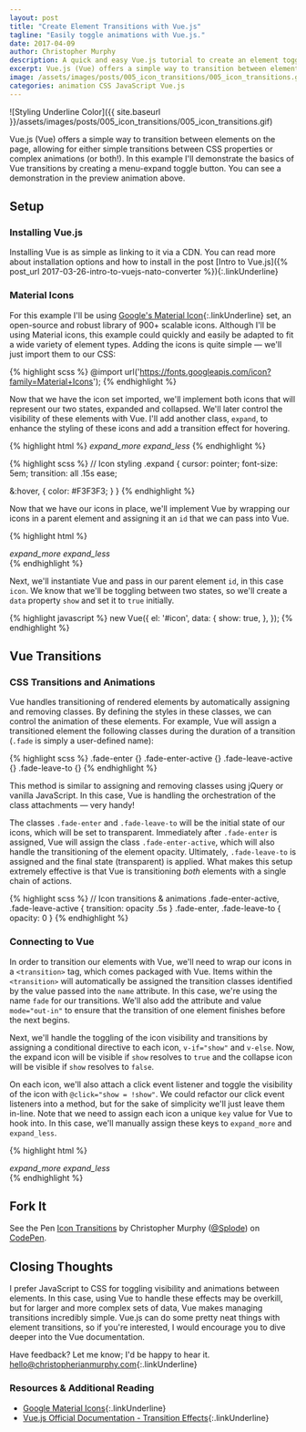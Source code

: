 ```yaml
---
layout: post
title: "Create Element Transitions with Vue.js"
tagline: "Easily toggle animations with Vue.js."
date: 2017-04-09
author: Christopher Murphy
description: A quick and easy Vue.js tutorial to create an element toggle with transition effects.
excerpt: Vue.js (Vue) offers a simple way to transition between elements on the page, allowing for either simple transitions between CSS properties or complex animations (or both!). In this example I'll demonstrate the basics of Vue transitions by creating a menu-expand toggle button. You can see a demonstration in the preview animation above.
image: /assets/images/posts/005_icon_transitions/005_icon_transitions.gif
categories: animation CSS JavaScript Vue.js
---
```


![Styling Underline Color]({{ site.baseurl }}/assets/images/posts/005_icon_transitions/005_icon_transitions.gif)

Vue.js (Vue) offers a simple way to transition between elements on the page, allowing for either simple transitions between CSS properties or complex animations (or both!). In this example I'll demonstrate the basics of Vue transitions by creating a menu-expand toggle button. You can see a demonstration in the preview animation above.

## Setup
### Installing Vue.js
Installing Vue is as simple as linking to it via a CDN. You can read more about installation options and how to install in the post [Intro to Vue.js]({% post_url 2017-03-26-intro-to-vuejs-nato-converter %}){:.linkUnderline}

### Material Icons
For this example I'll be using [Google's Material Icon][1]{:.linkUnderline} set, an open-source and robust library of 900+ scalable icons. Although I'll be using Material icons, this example could quickly and easily be adapted to fit a wide variety of element types. Adding the icons is quite simple — we'll just import them to our CSS:

{% highlight scss %}
@import url('https://fonts.googleapis.com/icon?family=Material+Icons');
{% endhighlight %}

Now that we have the icon set imported, we'll implement both icons that will represent our two states, expanded and collapsed. We'll later control the visibility of these elements with Vue. I'll add another class, `expand`, to enhance the styling of these icons and add a transition effect for hovering.

{% highlight html %}
<i class="material-icons expand">expand_more</i>
<i class="material-icons expand">expand_less</i>
{% endhighlight %}

{% highlight scss %}
// Icon styling
.expand {
  cursor: pointer;
  font-size: 5em;
  transition: all .15s ease;

  &:hover, {
    color: #F3F3F3;
  }
}
{% endhighlight %}

Now that we have our icons in place, we'll implement Vue by wrapping our icons in a parent element and assigning it an `id` that we can pass into Vue.

{% highlight html %}
<div id="icon">
  <i class="material-icons expand">expand_more</i>
  <i class="material-icons expand">expand_less</i>
</div>
{% endhighlight %}

Next, we'll instantiate Vue and pass in our parent element `id`, in this case `icon`. We know that we'll be toggling between two states, so we'll create a `data` property `show` and set it to `true` initially.

{% highlight javascript %}
new Vue({
  el: '#icon',
  data: {
    show: true,
  },
});
{% endhighlight %}

## Vue Transitions
### CSS Transitions and Animations
Vue handles transitioning of rendered elements by automatically assigning and removing classes. By defining the styles in these classes, we can control the animation of these elements. For example, Vue will assign a transitioned element the following classes during the duration of a transition (`.fade` is simply a user-defined name):

{% highlight scss %}
.fade-enter {}
.fade-enter-active {}
.fade-leave-active {}
.fade-leave-to {}
{% endhighlight %}

This method is similar to assigning and removing classes using jQuery or vanilla JavaScript. In this case, Vue is handling the orchestration of the class attachments — very handy!

The classes `.fade-enter` and `.fade-leave-to` will be the initial state of our icons, which will be set to transparent. Immediately after `.fade-enter` is assigned, Vue will assign the class `.fade-enter-active`, which will also handle the transitioning of the element opacity. Ultimately, `.fade-leave-to` is assigned and the final state (transparent) is applied. What makes this setup extremely effective is that Vue is transitioning *both* elements with a single chain of actions.

{% highlight scss %}
// Icon transitions & animations
.fade-enter-active, .fade-leave-active {
  transition: opacity .5s
}
.fade-enter, .fade-leave-to {
  opacity: 0
}
{% endhighlight %}

### Connecting to Vue
In order to transition our elements with Vue, we'll need to wrap our icons in a `<transition>` tag, which comes packaged with Vue. Items within the `<transition>` will automatically be assigned the transition classes identified by the value passed into the `name` attribute. In this case, we're using the name `fade` for our transitions. We'll also add the attribute and value `mode="out-in"` to ensure that the transition of one element finishes before the next begins.

Next, we'll handle the toggling of the icon visibility and transitions by assigning a conditional directive to each icon, `v-if="show"` and `v-else`. Now, the expand icon will be visible if `show` resolves to `true` and the collapse icon will be visible if `show` resolves to `false`.

 On each icon, we'll also attach a click event listener and toggle the visibility of the icon with `@click="show = !show"`. We could refactor our click event listeners into a method, but for the sake of simplicity we'll just leave them in-line. Note that we need to assign each icon a unique `key` value for Vue to hook into. In this case, we'll manually assign these keys to `expand_more` and `expand_less`.

{% highlight html %}
<div id="icon">
  <transition name="fade" mode="out-in">
    <i class="material-icons expand"
       v-if="show"
       @click="show = !show"
       key="expand_more">expand_more</i>
    <i class="material-icons expand"
       v-else
       @click="show = !show"
       key="expand_less">expand_less</i>
  </transition>
</div>
{% endhighlight %}

## Fork It

<p data-height="495" data-theme-id="dark" data-slug-hash="oZVzpb" data-default-tab="result" data-user="Splode" data-embed-version="2" data-pen-title="Icon Transitions" class="codepen">See the Pen <a href="http://codepen.io/Splode/pen/oZVzpb/">Icon Transitions</a> by Christopher Murphy (<a href="http://codepen.io/Splode">@Splode</a>) on <a href="http://codepen.io">CodePen</a>.</p>
<script async src="https://production-assets.codepen.io/assets/embed/ei.js"></script>

## Closing Thoughts
I prefer JavaScript to CSS for toggling visibility and animations between elements. In this case, using Vue to handle these effects may be overkill, but for larger and more complex sets of data, Vue makes managing transitions incredibly simple. Vue.js can do some pretty neat things with element transitions, so if you're interested, I would encourage you to dive deeper into the Vue documentation.

Have feedback? Let me know; I'd be happy to hear it.
[hello@christopherianmurphy.com](mailto:hello@christopherianmurphy.com){:.linkUnderline}

### Resources & Additional Reading
- [Google Material Icons][1]{:.linkUnderline}
- [Vue.js Official Documentation - Transition Effects][2]{:.linkUnderline}

[1]: https://material.io/icons/ "Material Icons"
[2]: https://vuejs.org/v2/guide/transitions.html "Vue.js Official Docs - Transition Effects"
